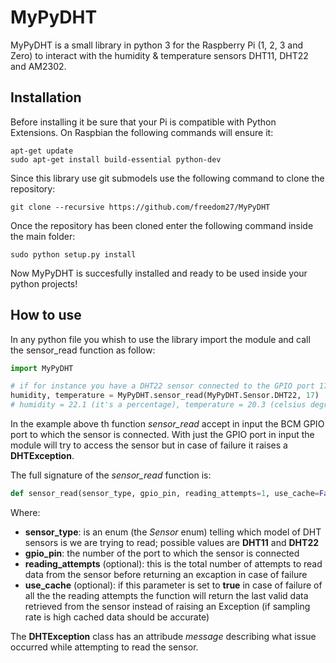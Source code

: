 # MyPyDHT
MyPyDHT is a small library in python 3 for the Raspberry Pi (1, 2, 3 and Zero) to interact with the humidity & temperature sensors DHT11, DHT22 and AM2302.
## Installation
Before installing it be sure that your Pi is compatible with Python Extensions. On Raspbian the following commands will ensure it:
````
apt-get update
sudo apt-get install build-essential python-dev
````
Since this library use git submodels use the following command to clone the repository:
````
git clone --recursive https://github.com/freedom27/MyPyDHT
````
Once the repository has been cloned enter the following command inside the main folder:
````
sudo python setup.py install
````
Now MyPyDHT is succesfully installed and ready to be used inside your python projects!

## How to use
In any python file you whish to use the library import the module and call the sensor_read function as follow:
```python
import MyPyDHT

# if for instance you have a DHT22 sensor connected to the GPIO port 17
humidity, temperature = MyPyDHT.sensor_read(MyPyDHT.Sensor.DHT22, 17)
# humidity = 22.1 (it's a percentage), temperature = 20.3 (celsius degrees)
```
In the example above th function _sensor_read_ accept in input the BCM GPIO port to which the sensor is connected.
With just the GPIO port in input the module will try to access the sensor but in case of failure it raises a __DHTException__.

The full signature of the _sensor_read_ function is:
```python
def sensor_read(sensor_type, gpio_pin, reading_attempts=1, use_cache=False):
```
Where:
+ __sensor_type__: is an enum (the _Sensor_ enum) telling which model of DHT sensors is we are trying to read; possible values are __DHT11__ and __DHT22__
+ __gpio_pin__: the number of the port to which the sensor is connected
+ __reading_attempts__ (optional): this is the total number of attempts to read data from the sensor before returning an excaption in case of failure
+ __use_cache__ (optional): if this parameter is set to __true__ in case of failure of all the the reading attempts the function will return the last valid data retrieved from the sensor instead of raising an Exception (if sampling rate is high cached data should be accurate)

The __DHTException__ class has an attribude _message_ describing what issue occurred while attempting to read the sensor.
